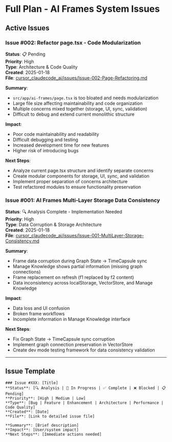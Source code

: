 # Full Plan - AI Frames System Issues

## Active Issues

### Issue #002: Refactor page.tsx - Code Modularization
**Status**: 📋 Pending  
**Priority**: High  
**Type**: Architecture & Code Quality  
**Created**: 2025-01-18  
**File**: [cursor_claudecode_ai/issues/Issue-002-Page-Refactoring.md](./issues/Issue-002-Page-Refactoring.md)

**Summary**: 
- `src/app/ai-frames/page.tsx` is too bloated and needs modularization
- Large file size affecting maintainability and code organization
- Multiple concerns mixed together (storage, UI, sync, validation)
- Difficult to debug and extend current monolithic structure

**Impact**: 
- Poor code maintainability and readability
- Difficult debugging and testing
- Increased development time for new features
- Higher risk of introducing bugs

**Next Steps**: 
- Analyze current page.tsx structure and identify separate concerns
- Create modular components for storage, UI, sync, and validation
- Implement proper separation of concerns architecture
- Test refactored modules to ensure functionality preservation

### Issue #001: AI Frames Multi-Layer Storage Data Consistency
**Status**: 🔍 Analysis Complete - Implementation Needed  
**Priority**: High  
**Type**: Data Corruption & Storage Architecture  
**Created**: 2025-01-18  
**File**: [cursor_claudecode_ai/issues/Issue-001-MultiLayer-Storage-Consistency.md](./issues/Issue-001-MultiLayer-Storage-Consistency.md)

**Summary**: 
- Frame data corruption during Graph State → TimeCapsule sync
- Manage Knowledge shows partial information (missing graph connections)
- Frame replacement on refresh (f1 replaced by f2 content)
- Data inconsistency across localStorage, VectorStore, and Manage Knowledge

**Impact**: 
- Data loss and UI confusion
- Broken frame workflows
- Incomplete information in Manage Knowledge interface

**Next Steps**: 
- Fix Graph State → TimeCapsule sync corruption
- Implement graph connection preservation in VectorStore
- Create dev mode testing framework for data consistency validation

---

## Issue Template

```
### Issue #XXX: [Title]
**Status**: [🔍 Analysis | 🔧 In Progress | ✅ Complete | ❌ Blocked | 📋 Pending]
**Priority**: [High | Medium | Low]
**Type**: [Bug | Feature | Enhancement | Architecture | Performance | Code Quality]
**Created**: [Date]
**File**: [Link to detailed issue file]

**Summary**: [Brief description]
**Impact**: [User/system impact]
**Next Steps**: [Immediate actions needed]
```
